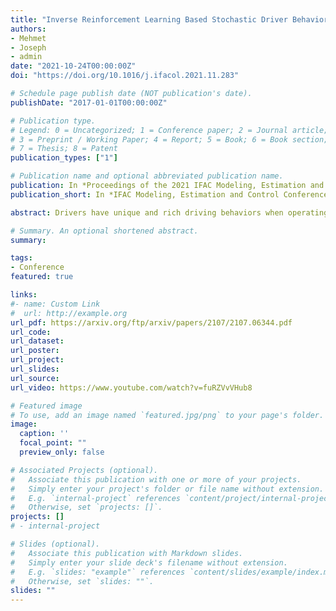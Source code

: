 ```yaml
---
title: "Inverse Reinforcement Learning Based Stochastic Driver Behavior Learning"
authors:
- Mehmet
- Joseph
- admin
date: "2021-10-24T00:00:00Z"
doi: "https://doi.org/10.1016/j.ifacol.2021.11.283"

# Schedule page publish date (NOT publication's date).
publishDate: "2017-01-01T00:00:00Z"

# Publication type.
# Legend: 0 = Uncategorized; 1 = Conference paper; 2 = Journal article;
# 3 = Preprint / Working Paper; 4 = Report; 5 = Book; 6 = Book section;
# 7 = Thesis; 8 = Patent
publication_types: ["1"]

# Publication name and optional abbreviated publication name.
publication: In *Proceedings of the 2021 IFAC Modeling, Estimation and Control Conference*
publication_short: In *IFAC Modeling, Estimation and Control Conference*

abstract: Drivers have unique and rich driving behaviors when operating vehicles in traffic. This paper presents a novel driver behavior learning approach that captures the uniqueness and richness of human driver behavior in realistic driving scenarios. A stochastic inverse reinforcement learning (SIRL) approach is proposed to learn a distribution of cost function, which represents the richness of the human driver behavior with a given set of driver-specific demonstrations. Evaluations are conducted on the realistic driving data collected from the 3D driver-in-the-loop driving simulation. The results show that the learned stochastic driver model is capable of expressing the richness of the human driving strategies under different realistic driving scenarios. Compared to the deterministic baseline driver model, the results reveal that the proposed stochastic driver behavior model can better replicate the driver's unique and rich driving strategies in a variety of traffic conditions.

# Summary. An optional shortened abstract.
summary:

tags:
- Conference
featured: true

links:
#- name: Custom Link
#  url: http://example.org
url_pdf: https://arxiv.org/ftp/arxiv/papers/2107/2107.06344.pdf
url_code:
url_dataset:
url_poster:
url_project:
url_slides:
url_source:
url_video: https://www.youtube.com/watch?v=fuRZVvVHub8

# Featured image
# To use, add an image named `featured.jpg/png` to your page's folder.
image:
  caption: ''
  focal_point: ""
  preview_only: false

# Associated Projects (optional).
#   Associate this publication with one or more of your projects.
#   Simply enter your project's folder or file name without extension.
#   E.g. `internal-project` references `content/project/internal-project/index.md`.
#   Otherwise, set `projects: []`.
projects: []
# - internal-project

# Slides (optional).
#   Associate this publication with Markdown slides.
#   Simply enter your slide deck's filename without extension.
#   E.g. `slides: "example"` references `content/slides/example/index.md`.
#   Otherwise, set `slides: ""`.
slides: ""
---
```

